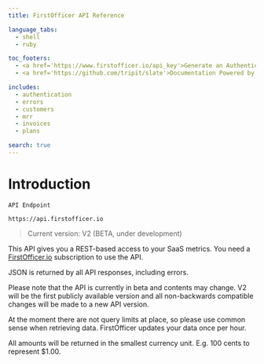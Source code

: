 ```yaml
---
title: FirstOfficer API Reference

language_tabs:
  - shell
  - ruby

toc_footers:
  - <a href='https://www.firstofficer.io/api_key'>Generate an Authentication Key</a>
  - <a href='https://github.com/tripit/slate'>Documentation Powered by Slate</a>

includes:
  - authentication
  - errors
  - customers
  - mrr
  - invoices
  - plans

search: true
---
```


# Introduction

```code
API Endpoint

https://api.firstofficer.io
```

> Current version: V2 (BETA, under development)

This API gives you a REST-based access to your SaaS metrics. 
You need a <a href='https://www.firstofficer.io'>FirstOfficer.io</a> subscription to use the API.

JSON is returned by all API responses, including errors.

 

Please note that the API is currently in beta and contents may change. 
V2 will be the first publicly available version and all non-backwards compatible changes will be made to a new API version.
  
At the moment there are not query limits at place, so please use common sense when retrieving data. 
FirstOfficer updates your data once per hour.  

<aside class="notice">
All amounts will be returned in the smallest currency unit. E.g. 100 cents to represent $1.00.
</aside>
